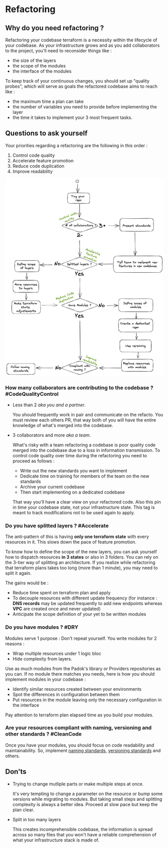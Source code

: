 # Refactoring

## Why do you need refactoring ?

Refactoring your codebase terraform is a necessity within the lifecycle of your codebase.
As your infrastructure grows and as you add collaborators to the project, you'll need to reconsider things like :

- the size of the layers
- the scope of the modules
- the interface of the modules

To keep track of your continuous changes, you should set up "quality probes", which will serve as goals the refactored codebase aims to reach like :

- the maximum time a plan can take
- the number of variables you need to provide before implementing the layer
- the time it takes to implement your 3 most frequent tasks.

## Questions to ask yourself

Your priorities regarding a refactoring are the following in this order :

1. Control code quality
2. Accelerate feature promotion
3. Reduce code duplication
4. Improve readability

![refacto_decision_tree](assets/img/refacto_decision_tree.png)

### How many collaborators are contributing to the codebase ? #CodeQualityControl

- Less than 2 *aka you and a partner*.

  You should frequently work in pair and communicate on the refacto. You must review each others PR, that way both of you will have the entire knowledge of what's merged into the codebase.

- 3 collaborators and more *aka a team*.

  What's risky with a team refactoring a codebase is poor quality code merged into the codebase due to a loss in information transmission. To control code quality over time during the refactoring you need to proceed as follows :

  - Write out the new standards you want to implement
  - Dedicate time on training for members of the team on the new standards
  - Archive your current codebase
  - Then start implementing on a dedicated codebase

  That way you'll have a clear view on your refactored code. Also this pin in time your codebase state, not your infrastructure state. This tag is meant to track modifications not to be used again to apply.

### Do you have splitted layers ? #Accelerate

The anti-pattern of this is having **only one terraform state** with every resources in it. This slows down the pace of feature promotion.

To know how to define the scope of the new layers, you can ask yourself how to dispatch resources **in 3 states** or also in 3 folders. You can rely on the 3-tier way of splitting an architecture. If you realize while refactoring that terraform plans takes too long (more than 1 minute), you may need to split it again.

The gains would be :

- Reduce time spent on terraform plan and apply
- To decouple resources with different update frequency (for instance : **DNS records** may be updated frequently to add new endpoints whereas **VPC** are created once and never updated)
- Anticipate the scope definition of your yet to be written modules

### Do you have modules ? #DRY

Modules serve 1 purpose : Don't repeat yourself. You write modules for 2 reasons :

- Wrap multiple resources under 1 logic bloc
- Hide complexity from layers.

Use as much modules from the Padok's library or Providers repositories as you can. If no module there matches you needs, here is how you should implement modules in your codebase :

- Identify similar resources created between your environments
- Spot the differences in configuration between them
- Put resources in the module leaving only the necessary configuration in the interface

Pay attention to terraform plan elapsed time as you build your modules.

### Are your resources compliant with naming, versioning and other standards ? #CleanCode

Once you have your modules, you should focus on code readability and maintainability. So, implement [naming standards](./terraform_naming.md), [versioning standards](./terraform_versioning.md) and others.

## Don'ts

- Trying to change mutliple parts or make multiple steps at once.
  
  It's very tempting to change a parameter on the resource or bump some versions while migrating to modules. But taking small steps and splitting complexity is always a better idea. Proceed at slow pace but keep the plan clear.

- Split in too many layers

  This creates incomprehensible codebase, the information is spread across so many files that you won't have a reliable comprehension of what your infrastructure stack is made of.
